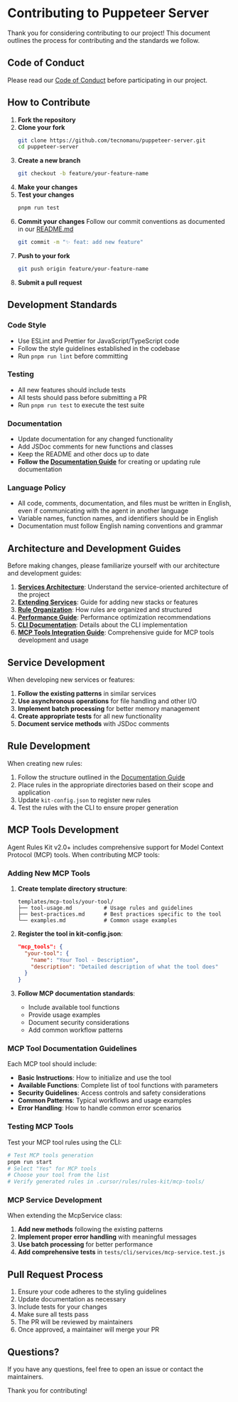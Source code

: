 # Contributing to Puppeteer Server

Thank you for considering contributing to our project! This document outlines the process for contributing and the standards we follow.

## Code of Conduct

Please read our [Code of Conduct](CODE_OF_CONDUCT.md) before participating in our project.

## How to Contribute

1. **Fork the repository**
2. **Clone your fork**
    ```bash
    git clone https://github.com/tecnomanu/puppeteer-server.git
    cd puppeteer-server
    ```
3. **Create a new branch**
    ```bash
    git checkout -b feature/your-feature-name
    ```
4. **Make your changes**
5. **Test your changes**
    ```bash
    pnpm run test
    ```
6. **Commit your changes**
   Follow our commit conventions as documented in our [README.md](README.md#commit-conventions)
    ```bash
    git commit -m "✨ feat: add new feature"
    ```
7. **Push to your fork**
    ```bash
    git push origin feature/your-feature-name
    ```
8. **Submit a pull request**

## Development Standards

### Code Style

-   Use ESLint and Prettier for JavaScript/TypeScript code
-   Follow the style guidelines established in the codebase
-   Run `pnpm run lint` before committing

### Testing

-   All new features should include tests
-   All tests should pass before submitting a PR
-   Run `pnpm run test` to execute the test suite

### Documentation

-   Update documentation for any changed functionality
-   Add JSDoc comments for new functions and classes
-   Keep the README and other docs up to date
-   **Follow the [Documentation Guide](docs/documentation-guide.md)** for creating or updating rule documentation

### Language Policy

-   All code, comments, documentation, and files must be written in English, even if communicating with the agent in another language
-   Variable names, function names, and identifiers should be in English
-   Documentation must follow English naming conventions and grammar

## Architecture and Development Guides

Before making changes, please familiarize yourself with our architecture and development guides:

1. **[Services Architecture](docs/services-architecture.md)**: Understand the service-oriented architecture of the project
2. **[Extending Services](docs/extending-services.md)**: Guide for adding new stacks or features
3. **[Rule Organization](docs/rule_organization.md)**: How rules are organized and structured
4. **[Performance Guide](docs/performance-guide.md)**: Performance optimization recommendations
5. **[CLI Documentation](docs/cli.md)**: Details about the CLI implementation
6. **[MCP Tools Integration Guide](docs/mcp-tools-guide.md)**: Comprehensive guide for MCP tools development and usage

## Service Development

When developing new services or features:

1. **Follow the existing patterns** in similar services
2. **Use asynchronous operations** for file handling and other I/O
3. **Implement batch processing** for better memory management
4. **Create appropriate tests** for all new functionality
5. **Document service methods** with JSDoc comments

## Rule Development

When creating new rules:

1. Follow the structure outlined in the [Documentation Guide](docs/documentation-guide.md)
2. Place rules in the appropriate directories based on their scope and application
3. Update `kit-config.json` to register new rules
4. Test the rules with the CLI to ensure proper generation

## MCP Tools Development

Agent Rules Kit v2.0+ includes comprehensive support for Model Context Protocol (MCP) tools. When contributing MCP tools:

### Adding New MCP Tools

1. **Create template directory structure**:

    ```
    templates/mcp-tools/your-tool/
    ├── tool-usage.md          # Usage rules and guidelines
    ├── best-practices.md      # Best practices specific to the tool
    └── examples.md            # Common usage examples
    ```

2. **Register the tool in kit-config.json**:

    ```json
    "mcp_tools": {
      "your-tool": {
        "name": "Your Tool - Description",
        "description": "Detailed description of what the tool does"
      }
    }
    ```

3. **Follow MCP documentation standards**:
    - Include available tool functions
    - Provide usage examples
    - Document security considerations
    - Add common workflow patterns

### MCP Tool Documentation Guidelines

Each MCP tool should include:

-   **Basic Instructions**: How to initialize and use the tool
-   **Available Functions**: Complete list of tool functions with parameters
-   **Security Guidelines**: Access controls and safety considerations
-   **Common Patterns**: Typical workflows and usage examples
-   **Error Handling**: How to handle common error scenarios

### Testing MCP Tools

Test your MCP tool rules using the CLI:

```bash
# Test MCP tools generation
pnpm run start
# Select "Yes" for MCP tools
# Choose your tool from the list
# Verify generated rules in .cursor/rules/rules-kit/mcp-tools/
```

### MCP Service Development

When extending the McpService class:

1. **Add new methods** following the existing patterns
2. **Implement proper error handling** with meaningful messages
3. **Use batch processing** for better performance
4. **Add comprehensive tests** in `tests/cli/services/mcp-service.test.js`

## Pull Request Process

1. Ensure your code adheres to the styling guidelines
2. Update documentation as necessary
3. Include tests for your changes
4. Make sure all tests pass
5. The PR will be reviewed by maintainers
6. Once approved, a maintainer will merge your PR

## Questions?

If you have any questions, feel free to open an issue or contact the maintainers.

Thank you for contributing!

